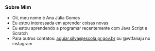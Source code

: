 ### Sobre Mim

- Oii, meu nome é Ana Júlia Gomes
- Eu estou interessada em aprender coisas novas
- Eu estou aprendendo a programar recentemente com Java Script e Scratch
-  Para outros contatos: aguiar.silva@escola.pr.gov.br ou @wtfanaju no instagram
 
<!---
wtfanaju/wtfanaju is a ✨ special ✨ repository because its `README.md` (this file) appears on your GitHub profile.
You can click the Preview link to take a look at your changes.
--->
